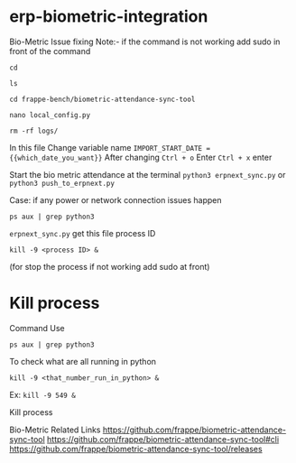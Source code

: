 # erp-biometric-integration

Bio-Metric Issue fixing
Note:- if the command is not working add sudo in front of the command
```
cd
```
```
ls
```
```
cd frappe-bench/biometric-attendance-sync-tool
```
```
nano local_config.py
```
```
rm -rf logs/
```

In this file
Change variable name `IMPORT_START_DATE = {{which_date_you_want}}`
After changing `Ctrl + o`
Enter
`Ctrl + x`
enter

Start the bio metric attendance at the terminal
`python3 erpnext_sync.py` or `python3 push_to_erpnext.py`

Case: if any power or network connection issues happen
```
ps aux | grep python3
```
`erpnext_sync.py` get this file process ID
```
kill -9 <process ID> &   
```
 (for stop the process if not working add sudo at front)


# Kill process
Command
Use
```
ps aux | grep python3
```
To check what are all running in python
```
kill -9 <that_number_run_in_python> &
```
Ex: `kill -9 549 &`

Kill process



Bio-Metric Related Links
https://github.com/frappe/biometric-attendance-sync-tool
https://github.com/frappe/biometric-attendance-sync-tool#cli
https://github.com/frappe/biometric-attendance-sync-tool/releases


	


